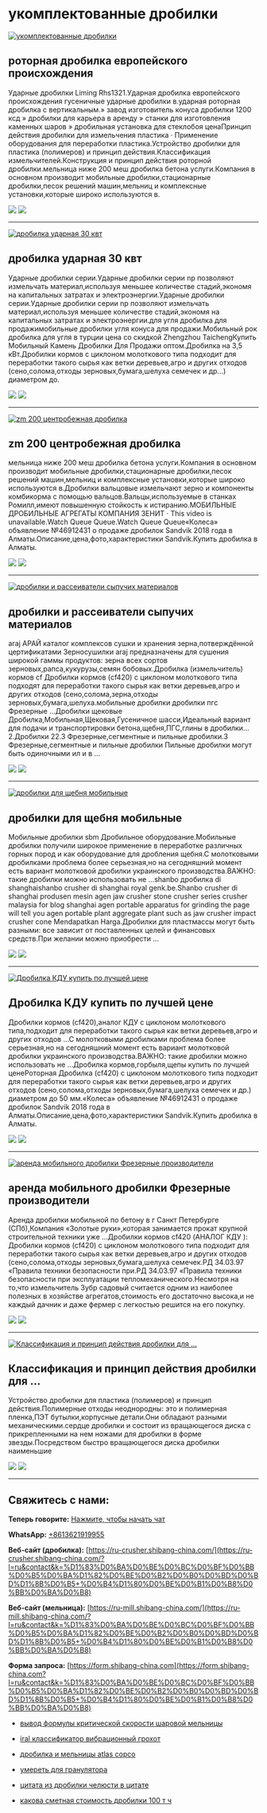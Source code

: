 # укомплектованные дробилки

<a href="https://swt.shibang-china.com/?l=ru&img&k=%D1%83%D0%BA%D0%BE%D0%BC%D0%BF%D0%BB%D0%B5%D0%BA%D1%82%D0%BE%D0%B2%D0%B0%D0%BD%D0%BD%D1%8B%D0%B5+%D0%B4%D1%80%D0%BE%D0%B1%D0%B8%D0%BB%D0%BA%D0%B8" target="_blank">![укомплектованные дробилки](http://static.shibang-china.com/all-800x300/104.jpg)</a>

## роторная дробилка европейского происхождения
Ударные дробилки Liming Rhs1321.Ударная дробилка европейского происхождения гусеничные ударные дробилки в.ударная роторная дробилка с вертикальным.&#187; завод изготовитель конуса дробилки 1200 ксд &#187; дробилки для карьера в аренду &#187; станки для изготовления каменных шаров &#187; дробильная установка для стеклобоя ценаПринцип действия дробилки для измельчения пластика&nbsp;&#0183;&#32;Применение оборудования для переработки пластика.Устройство дробилки для пластика (полимеров) и принцип действия.Классификация измельчителей.Конструкция и принцип действия роторной дробилки.мельница ниже 200 меш дробилка бетона услуги.Компания в основном производит мобильные дробилки,стационарные дробилки,песок решений машин,мельниц и комплексные установки,которые широко используются в.


<a href="https://whatsapp.shibangsoft.com/WhatsApp.php" target="_blank" title="WhatsApp">![](http://static.shibang-china.com/icon/whatsapp.png)</a> <a href="https://swt.shibang-china.com/?l=ru&icon&k=%D1%83%D0%BA%D0%BE%D0%BC%D0%BF%D0%BB%D0%B5%D0%BA%D1%82%D0%BE%D0%B2%D0%B0%D0%BD%D0%BD%D1%8B%D0%B5+%D0%B4%D1%80%D0%BE%D0%B1%D0%B8%D0%BB%D0%BA%D0%B8" target="_blank">![](http://static.shibang-china.com/icon/chat-ru.png)</a>

---

<a href="https://swt.shibang-china.com/?l=ru&img&k=%D1%83%D0%BA%D0%BE%D0%BC%D0%BF%D0%BB%D0%B5%D0%BA%D1%82%D0%BE%D0%B2%D0%B0%D0%BD%D0%BD%D1%8B%D0%B5+%D0%B4%D1%80%D0%BE%D0%B1%D0%B8%D0%BB%D0%BA%D0%B8" target="_blank">![дробилка ударная 30 квт](http://static.shibang-china.com/all-800x300/1268.jpg)</a>

## дробилка ударная 30 квт
Ударные дробилки серии.Ударные дробилки серии np позволяют измельчать материал,используя меньшее количестве стадий,экономя на капитальных затратах и электроэнергии.Ударные дробилки серии.Ударные дробилки серии np позволяют измельчать материал,используя меньшее количестве стадий,экономя на капитальных затратах и электроэнергии.для угля дробилка для продажимобильные дробилки угля конуса для продажи.Мобильный рок дробилка для угля в турции цена со скидкой Zhengzhou TaichengКупить Мобильный Камень Дробилки Для Продажи оптом.Дробилка на 3,5 кВт.Дробилки кормов с циклоном молоткового типа подходит для переработки такого сырья как ветки деревьев,агро и других отходов (сено,солома,отходы зерновых,бумага,шелуха семечек и др…) диаметром до.


<a href="https://whatsapp.shibangsoft.com/WhatsApp.php" target="_blank" title="WhatsApp">![](http://static.shibang-china.com/icon/whatsapp.png)</a> <a href="https://swt.shibang-china.com/?l=ru&icon&k=%D1%83%D0%BA%D0%BE%D0%BC%D0%BF%D0%BB%D0%B5%D0%BA%D1%82%D0%BE%D0%B2%D0%B0%D0%BD%D0%BD%D1%8B%D0%B5+%D0%B4%D1%80%D0%BE%D0%B1%D0%B8%D0%BB%D0%BA%D0%B8" target="_blank">![](http://static.shibang-china.com/icon/chat-ru.png)</a>

---

<a href="https://swt.shibang-china.com/?l=ru&img&k=%D1%83%D0%BA%D0%BE%D0%BC%D0%BF%D0%BB%D0%B5%D0%BA%D1%82%D0%BE%D0%B2%D0%B0%D0%BD%D0%BD%D1%8B%D0%B5+%D0%B4%D1%80%D0%BE%D0%B1%D0%B8%D0%BB%D0%BA%D0%B8" target="_blank">![zm 200 центробежная дробилка](http://static.shibang-china.com/all-800x300/1337.jpg)</a>

## zm 200 центробежная дробилка
мельница ниже 200 меш дробилка бетона услуги.Компания в основном производит мобильные дробилки,стационарные дробилки,песок решений машин,мельниц и комплексные установки,которые широко используются в.Дробилки вальцовые измельчают зерно и компоненты комбикорма с помощью вальцов.Вальцы,используемые в станках Ромилл,имеют повышенную стойкость к истиранию.МОБИЛЬНЫЕ ДРОБИЛЬНЫЕ АГРЕГАТЫ КОМПАНИЯ ЗЕНИТ&nbsp;&#0183;&#32;This video is unavailable.Watch Queue Queue.Watch Queue Queue&#171;Колеса&#187; объявление №46912431 о продаже дробилок Sandvik 2018 года в Алматы.Описание,цена,фото,характеристики Sandvik.Купить дробилка в Алматы.


<a href="https://whatsapp.shibangsoft.com/WhatsApp.php" target="_blank" title="WhatsApp">![](http://static.shibang-china.com/icon/whatsapp.png)</a> <a href="https://swt.shibang-china.com/?l=ru&icon&k=%D1%83%D0%BA%D0%BE%D0%BC%D0%BF%D0%BB%D0%B5%D0%BA%D1%82%D0%BE%D0%B2%D0%B0%D0%BD%D0%BD%D1%8B%D0%B5+%D0%B4%D1%80%D0%BE%D0%B1%D0%B8%D0%BB%D0%BA%D0%B8" target="_blank">![](http://static.shibang-china.com/icon/chat-ru.png)</a>

---

<a href="https://swt.shibang-china.com/?l=ru&img&k=%D1%83%D0%BA%D0%BE%D0%BC%D0%BF%D0%BB%D0%B5%D0%BA%D1%82%D0%BE%D0%B2%D0%B0%D0%BD%D0%BD%D1%8B%D0%B5+%D0%B4%D1%80%D0%BE%D0%B1%D0%B8%D0%BB%D0%BA%D0%B8" target="_blank">![дробилки и рассеиватели сыпучих материалов](http://static.shibang-china.com/all-800x300/1086.jpg)</a>

## дробилки и рассеиватели сыпучих материалов
araj АРАЙ каталог комплексов сушки и хранения зерна,потверждённой цертификатами Зерносушилки araj предназначены для сушения широкой гаммы продуктов: зерна всех сортов зерновых,рапса,кукурузы,семян бобовых.Дробилка (измельчитель) кормов cf Дробилки кормов (cf420) с циклоном молоткового типа подходят для переработки такого сырья как ветки деревьев,агро и других отходов (сено,солома,зерна,отходы зерновых,бумага,шелуха.мобильные дробилки дробилки пгс Фрезерные …Дробилки щековые Дробилка,Мобильная,Щековая,Гусеничное шасси,Идеальный вариант для подачи и транспортировки бетона,щебня,ПГС,глины в дробилки…2.Дробилки 22.3 Фрезерные,сегментные и пильные дробилки.3 Фрезерные,сегментные и пильные дробилки Пильные дробилки могут быть одиночными ил и в …


<a href="https://whatsapp.shibangsoft.com/WhatsApp.php" target="_blank" title="WhatsApp">![](http://static.shibang-china.com/icon/whatsapp.png)</a> <a href="https://swt.shibang-china.com/?l=ru&icon&k=%D1%83%D0%BA%D0%BE%D0%BC%D0%BF%D0%BB%D0%B5%D0%BA%D1%82%D0%BE%D0%B2%D0%B0%D0%BD%D0%BD%D1%8B%D0%B5+%D0%B4%D1%80%D0%BE%D0%B1%D0%B8%D0%BB%D0%BA%D0%B8" target="_blank">![](http://static.shibang-china.com/icon/chat-ru.png)</a>

---

<a href="https://swt.shibang-china.com/?l=ru&img&k=%D1%83%D0%BA%D0%BE%D0%BC%D0%BF%D0%BB%D0%B5%D0%BA%D1%82%D0%BE%D0%B2%D0%B0%D0%BD%D0%BD%D1%8B%D0%B5+%D0%B4%D1%80%D0%BE%D0%B1%D0%B8%D0%BB%D0%BA%D0%B8" target="_blank">![дробилки для щебня мобильные](http://static.shibang-china.com/all-800x300/1254.jpg)</a>

## дробилки для щебня мобильные
Мобильные дробилки sbm Дробильное оборудование.Мобильные дробилки получили широкое применение в переработке различных горных пород и как оборудование для дробления щебня.С молотковыми дробилками проблема более серьезная,но на сегодняшний момент есть вариант молотковой дробилки украинского производства.ВАЖНО: такие дробилки можно использовать не …shanbo дробилка di shanghaishanbo crusher di shanghai royal genk.be.Shanbo crusher di shanghai produsen mesin agen jaw crusher stone crusher series crusher malaysia for blog shanghai agen portable apparatus for grinding the page will tell you agen portable plant aggregate plant such as jaw crusher impact crusher cone Mendapatkan Harga.Дробилки для пластмассы могут быть разными: все зависит от поставленных целей и финансовых средств.При желании можно приобрести …


<a href="https://whatsapp.shibangsoft.com/WhatsApp.php" target="_blank" title="WhatsApp">![](http://static.shibang-china.com/icon/whatsapp.png)</a> <a href="https://swt.shibang-china.com/?l=ru&icon&k=%D1%83%D0%BA%D0%BE%D0%BC%D0%BF%D0%BB%D0%B5%D0%BA%D1%82%D0%BE%D0%B2%D0%B0%D0%BD%D0%BD%D1%8B%D0%B5+%D0%B4%D1%80%D0%BE%D0%B1%D0%B8%D0%BB%D0%BA%D0%B8" target="_blank">![](http://static.shibang-china.com/icon/chat-ru.png)</a>

---

<a href="https://swt.shibang-china.com/?l=ru&img&k=%D1%83%D0%BA%D0%BE%D0%BC%D0%BF%D0%BB%D0%B5%D0%BA%D1%82%D0%BE%D0%B2%D0%B0%D0%BD%D0%BD%D1%8B%D0%B5+%D0%B4%D1%80%D0%BE%D0%B1%D0%B8%D0%BB%D0%BA%D0%B8" target="_blank">![Дробилка КДУ купить по лучшей цене](http://static.shibang-china.com/all-800x300/1332.jpg)</a>

## Дробилка КДУ купить по лучшей цене
Дробилки кормов (cf420),аналог КДУ с циклоном молоткового типа,подходит для переработки такого сырья как ветки деревьев,агро и других отходов …С молотковыми дробилками проблема более серьезная,но на сегодняшний момент есть вариант молотковой дробилки украинского производства.ВАЖНО: такие дробилки можно использовать не …Дробилка кормов,горбыля,щепы купить по лучшей ценеРоторная Дробилка (cf420) с циклоном молоткового типа подходит для переработки такого сырья как ветки деревьев,агро и других отходов (сено,солома,отходы зерновых,бумага,шелуха семечек и др.) диаметром до 50 мм.&#171;Колеса&#187; объявление №46912431 о продаже дробилок Sandvik 2018 года в Алматы.Описание,цена,фото,характеристики Sandvik.Купить дробилка в Алматы.


<a href="https://whatsapp.shibangsoft.com/WhatsApp.php" target="_blank" title="WhatsApp">![](http://static.shibang-china.com/icon/whatsapp.png)</a> <a href="https://swt.shibang-china.com/?l=ru&icon&k=%D1%83%D0%BA%D0%BE%D0%BC%D0%BF%D0%BB%D0%B5%D0%BA%D1%82%D0%BE%D0%B2%D0%B0%D0%BD%D0%BD%D1%8B%D0%B5+%D0%B4%D1%80%D0%BE%D0%B1%D0%B8%D0%BB%D0%BA%D0%B8" target="_blank">![](http://static.shibang-china.com/icon/chat-ru.png)</a>

---

<a href="https://swt.shibang-china.com/?l=ru&img&k=%D1%83%D0%BA%D0%BE%D0%BC%D0%BF%D0%BB%D0%B5%D0%BA%D1%82%D0%BE%D0%B2%D0%B0%D0%BD%D0%BD%D1%8B%D0%B5+%D0%B4%D1%80%D0%BE%D0%B1%D0%B8%D0%BB%D0%BA%D0%B8" target="_blank">![аренда мобильного дробилки Фрезерные производители](http://static.shibang-china.com/all-800x300/915.jpg)</a>

## аренда мобильного дробилки Фрезерные производители
Аренда дробилки мобильной по бетону в г Санкт Петербурге (СПб),Компания &#171;Золотые руки&#187;,которая занимается прокат крупной строительной техники уже …Дробилки кормов cf420 (АНАЛОГ КДУ ): Дробилки кормов (cf420) с циклоном молоткового типа подходит для переработки такого сырья как ветки деревьев,агро и других отходов (сено,солома,отходы зерновых,бумага,шелуха семечек.РД 34.03.97 &#171;Правила техники безопасности при.РД 34.03.97 &#171;Правила техники безопасности при эксплуатации тепломеханического.Несмотря на то,что измельчитель Зубр садовый считается одним из наиболее полезных в хозяйстве агрегатов,стоимость его достаточно высока,и не каждый дачник и даже фермер с легкостью решится на его покупку.


<a href="https://whatsapp.shibangsoft.com/WhatsApp.php" target="_blank" title="WhatsApp">![](http://static.shibang-china.com/icon/whatsapp.png)</a> <a href="https://swt.shibang-china.com/?l=ru&icon&k=%D1%83%D0%BA%D0%BE%D0%BC%D0%BF%D0%BB%D0%B5%D0%BA%D1%82%D0%BE%D0%B2%D0%B0%D0%BD%D0%BD%D1%8B%D0%B5+%D0%B4%D1%80%D0%BE%D0%B1%D0%B8%D0%BB%D0%BA%D0%B8" target="_blank">![](http://static.shibang-china.com/icon/chat-ru.png)</a>

---

<a href="https://swt.shibang-china.com/?l=ru&img&k=%D1%83%D0%BA%D0%BE%D0%BC%D0%BF%D0%BB%D0%B5%D0%BA%D1%82%D0%BE%D0%B2%D0%B0%D0%BD%D0%BD%D1%8B%D0%B5+%D0%B4%D1%80%D0%BE%D0%B1%D0%B8%D0%BB%D0%BA%D0%B8" target="_blank">![Классификация и принцип действия дробилки для …](http://static.shibang-china.com/all-800x300/404.jpg)</a>

## Классификация и принцип действия дробилки для …
Устройство дробилки для пластика (полимеров) и принцип действия.Полимерные отходы неоднородны: это и полимерная пленка,ПЭТ бутылки,корпусные детали.Они обладают разными механическими.сердце дробилки и состоит из вращающегося диска с прикрепленными на нем ножами для дробилки в форме звезды.Посредством быстро вращающегося диска дробилки наименьшие

<a href="https://whatsapp.shibangsoft.com/WhatsApp.php" target="_blank" title="WhatsApp">![](http://static.shibang-china.com/icon/whatsapp.png)</a> <a href="https://swt.shibang-china.com/?l=ru&icon&k=%D1%83%D0%BA%D0%BE%D0%BC%D0%BF%D0%BB%D0%B5%D0%BA%D1%82%D0%BE%D0%B2%D0%B0%D0%BD%D0%BD%D1%8B%D0%B5+%D0%B4%D1%80%D0%BE%D0%B1%D0%B8%D0%BB%D0%BA%D0%B8" target="_blank">![](http://static.shibang-china.com/icon/chat-ru.png)</a>

---
## Свяжитесь с нами:

**Теперь говорите:** [Нажмите, чтобы начать чат](https://swt.shibang-china.com?l=ru&contact&k=%D1%83%D0%BA%D0%BE%D0%BC%D0%BF%D0%BB%D0%B5%D0%BA%D1%82%D0%BE%D0%B2%D0%B0%D0%BD%D0%BD%D1%8B%D0%B5+%D0%B4%D1%80%D0%BE%D0%B1%D0%B8%D0%BB%D0%BA%D0%B8)

**WhatsApp:**  [+8613621919955](https://whatsapp.shibangsoft.com/WhatsApp.php)

**Веб-сайт (дробилка):** [https://ru-crusher.shibang-china.com/](https://ru-crusher.shibang-china.com/?l=ru&contact&k=%D1%83%D0%BA%D0%BE%D0%BC%D0%BF%D0%BB%D0%B5%D0%BA%D1%82%D0%BE%D0%B2%D0%B0%D0%BD%D0%BD%D1%8B%D0%B5+%D0%B4%D1%80%D0%BE%D0%B1%D0%B8%D0%BB%D0%BA%D0%B8)

**Веб-сайт (мельница):** [https://ru-mill.shibang-china.com/](https://ru-mill.shibang-china.com/?l=ru&contact&k=%D1%83%D0%BA%D0%BE%D0%BC%D0%BF%D0%BB%D0%B5%D0%BA%D1%82%D0%BE%D0%B2%D0%B0%D0%BD%D0%BD%D1%8B%D0%B5+%D0%B4%D1%80%D0%BE%D0%B1%D0%B8%D0%BB%D0%BA%D0%B8)

**Форма запроса:** [https://form.shibang-china.com](https://form.shibang-china.com?l=ru&contact&k=%D1%83%D0%BA%D0%BE%D0%BC%D0%BF%D0%BB%D0%B5%D0%BA%D1%82%D0%BE%D0%B2%D0%B0%D0%BD%D0%BD%D1%8B%D0%B5+%D0%B4%D1%80%D0%BE%D0%B1%D0%B8%D0%BB%D0%BA%D0%B8)

* [вывод формулы критической скорости шаровой мельницы](../124/%D0%B2%D1%8B%D0%B2%D0%BE%D0%B4%20%D1%84%D0%BE%D1%80%D0%BC%D1%83%D0%BB%D1%8B%20%D0%BA%D1%80%D0%B8%D1%82%D0%B8%D1%87%D0%B5%D1%81%D0%BA%D0%BE%D0%B9%20%D1%81%D0%BA%D0%BE%D1%80%D0%BE%D1%81%D1%82%D0%B8%20%D1%88%D0%B0%D1%80%D0%BE%D0%B2%D0%BE%D0%B9%20%D0%BC%D0%B5%D0%BB%D1%8C%D0%BD%D0%B8%D1%86%D1%8B.md)

* [iral классификатор вибрационный грохот](../123/iral%20%D0%BA%D0%BB%D0%B0%D1%81%D1%81%D0%B8%D1%84%D0%B8%D0%BA%D0%B0%D1%82%D0%BE%D1%80%20%D0%B2%D0%B8%D0%B1%D1%80%D0%B0%D1%86%D0%B8%D0%BE%D0%BD%D0%BD%D1%8B%D0%B9%20%D0%B3%D1%80%D0%BE%D1%85%D0%BE%D1%82.md)

* [дробилка и мельницы atlas copco](../123/%D0%B4%D1%80%D0%BE%D0%B1%D0%B8%D0%BB%D0%BA%D0%B0%20%D0%B8%20%D0%BC%D0%B5%D0%BB%D1%8C%D0%BD%D0%B8%D1%86%D1%8B%20atlas%20copco.md)

* [умереть для гранулятора](../125/%D1%83%D0%BC%D0%B5%D1%80%D0%B5%D1%82%D1%8C%20%D0%B4%D0%BB%D1%8F%20%D0%B3%D1%80%D0%B0%D0%BD%D1%83%D0%BB%D1%8F%D1%82%D0%BE%D1%80%D0%B0.md)

* [цитата из дробилки челюсти в цитате](../123/%D1%86%D0%B8%D1%82%D0%B0%D1%82%D0%B0%20%D0%B8%D0%B7%20%D0%B4%D1%80%D0%BE%D0%B1%D0%B8%D0%BB%D0%BA%D0%B8%20%D1%87%D0%B5%D0%BB%D1%8E%D1%81%D1%82%D0%B8%20%D0%B2%20%D1%86%D0%B8%D1%82%D0%B0%D1%82%D0%B5.md)

* [какова сметная стоимость дробилки 100 т  ч](../121/%D0%BA%D0%B0%D0%BA%D0%BE%D0%B2%D0%B0%20%D1%81%D0%BC%D0%B5%D1%82%D0%BD%D0%B0%D1%8F%20%D1%81%D1%82%D0%BE%D0%B8%D0%BC%D0%BE%D1%81%D1%82%D1%8C%20%D0%B4%D1%80%D0%BE%D0%B1%D0%B8%D0%BB%D0%BA%D0%B8%20100%20%D1%82%20%20%D1%87.md)